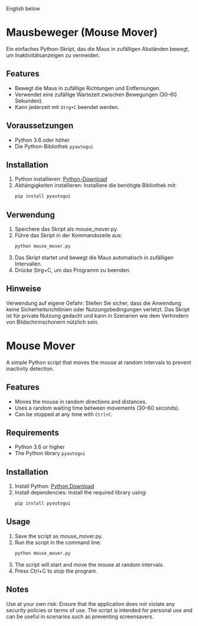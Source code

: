 English below

# Mausbeweger (Mouse Mover)

Ein einfaches Python-Skript, das die Maus in zufälligen Abständen bewegt, um Inaktivitätsanzeigen zu vermeiden.

## Features

- Bewegt die Maus in zufällige Richtungen und Entfernungen.
- Verwendet eine zufällige Wartezeit zwischen Bewegungen (30–60 Sekunden).
- Kann jederzeit mit `Strg+C` beendet werden.

## Voraussetzungen

- Python 3.6 oder höher
- Die Python-Bibliothek `pyautogui`

## Installation

1. Python installieren: [Python-Download](https://www.python.org/downloads/)
2. Abhängigkeiten installieren: Installiere die benötigte Bibliothek mit:
   ```bash
   pip install pyautogui

## Verwendung
  
  1. Speichere das Skript als mouse_mover.py.
  2. Führe das Skript in der Kommandozeile aus:
     ```bash
     python mouse_mover.py
  3. Das Skript startet und bewegt die Maus automatisch in zufälligen Intervallen.
  4. Drücke Strg+C, um das Programm zu beenden.

## Hinweise
Verwendung auf eigene Gefahr: Stellen Sie sicher, dass die Anwendung keine Sicherheitsrichtlinien oder Nutzungsbedingungen verletzt.
Das Skript ist für private Nutzung gedacht und kann in Szenarien wie dem Verhindern von Bildschirmschonern nützlich sein.

# Mouse Mover

A simple Python script that moves the mouse at random intervals to prevent inactivity detection.

## Features

- Moves the mouse in random directions and distances.
- Uses a random waiting time between movements (30–60 seconds).
- Can be stopped at any time with `Ctrl+C`.

## Requirements

- Python 3.6 or higher
- The Python library `pyautogui`

## Installation

1. Install Python: [Python Download](https://www.python.org/downloads/)
2. Install dependencies: Install the required library using:
   ``` bash
   pip install pyautogui

## Usage
  1. Save the script as mouse_mover.py.
  2. Run the script in the command line:
     ```bash
     python mouse_mover.py
  4. The script will start and move the mouse at random intervals.
  5. Press Ctrl+C to stop the program.

## Notes
Use at your own risk: Ensure that the application does not violate any security policies or terms of use.
The script is intended for personal use and can be useful in scenarios such as preventing screensavers.
